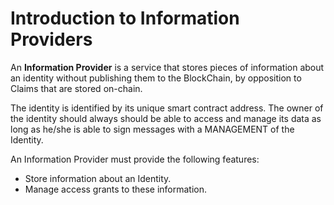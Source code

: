 # Introduction to Information Providers

An **Information Provider** is a service that stores pieces of information about an identity
without publishing them to the BlockChain, by opposition to Claims that are stored on-chain.

The identity is identified by its unique smart contract address.
The owner of the identity should always should be able to access and manage its data as long as he/she is able to sign
messages with a MANAGEMENT of the Identity.

An Information Provider must provide the following features:

- Store information about an Identity.
- Manage access grants to these information.
